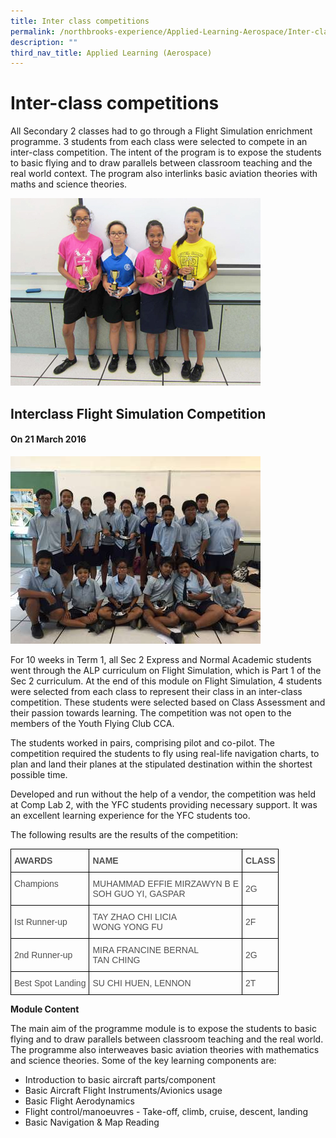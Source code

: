 ```yaml
---
title: Inter class competitions
permalink: /northbrooks-experience/Applied-Learning-Aerospace/Inter-class-competitions/permalink/
description: ""
third_nav_title: Applied Learning (Aerospace)
---
```

Inter-class competitions
========================

All Secondary 2 classes had to go through a Flight Simulation enrichment programme. 3 students from each class were selected to compete in an inter-class competition. The intent of the program is to expose the students to basic flying and to draw parallels between classroom teaching and the real world context. The program also interlinks basic aviation theories with maths and science theories.

![](/images/InterClass.jpeg)

Interclass Flight Simulation Competition
----------------------------------------

#### On 21 March 2016

![](/images/Interclass2.jpg)

For 10 weeks in Term 1, all Sec 2 Express and Normal Academic students went through the ALP curriculum on Flight Simulation, which is Part 1 of the Sec 2 curriculum. At the end of this module on Flight Simulation, 4 students were selected from each class to represent their class in an inter-class competition. These students were selected based on Class Assessment and their passion towards learning. The competition was not open to the members of the Youth Flying Club CCA.

The students worked in pairs, comprising pilot and co-pilot. The competition required the students to fly using real-life navigation charts, to plan and land their planes at the stipulated destination within the shortest possible time.

Developed and run without the help of a vendor, the competition was held at Comp Lab 2, with the YFC students providing necessary support. It was an excellent learning experience for the YFC students too.

The following results are the results of the competition:

<style type="text/css">
.tg  {border-collapse:collapse;border-spacing:0;}
.tg td{border-color:black;border-style:solid;border-width:1px;font-family:Arial, sans-serif;font-size:14px;
  overflow:hidden;padding:10px 5px;word-break:normal;}
.tg th{border-color:black;border-style:solid;border-width:1px;font-family:Arial, sans-serif;font-size:14px;
  font-weight:normal;overflow:hidden;padding:10px 5px;word-break:normal;}
.tg .tg-50jh{color:#505050;font-weight:bold;text-align:left;vertical-align:top}
.tg .tg-y44u{color:#505050;text-align:left;vertical-align:top}
.tg .tg-te7m{color:#505050;text-align:left;vertical-align:middle}
</style>
<table class="tg">
<thead>
  <tr>
    <th class="tg-50jh">AWARDS</th>
    <th class="tg-50jh">NAME</th>
    <th class="tg-50jh">CLASS</th>
  </tr>
</thead>
<tbody>
  <tr>
    <td class="tg-y44u">Champions  <br> </td>
    <td class="tg-y44u">MUHAMMAD EFFIE MIRZAWYN B E<br>SOH GUO YI, GASPAR</td>
    <td class="tg-te7m">2G</td>
  </tr>
  <tr>
    <td class="tg-te7m">Ist Runner-up</td>
    <td class="tg-y44u">TAY ZHAO CHI LICIA<br>WONG YONG FU</td>
    <td class="tg-te7m">2F</td>
  </tr>
  <tr>
    <td class="tg-te7m">2nd Runner-up  </td>
    <td class="tg-y44u">MIRA FRANCINE BERNAL<br>TAN CHING</td>
    <td class="tg-te7m">2G</td>
  </tr>
  <tr>
    <td class="tg-te7m">Best Spot Landing</td>
    <td class="tg-y44u">SU CHI HUEN, LENNON</td>
    <td class="tg-te7m">2T</td>
  </tr>
</tbody>
</table>

**Module Content**

The main aim of the programme module is to expose the students to basic flying and to draw parallels between classroom teaching and the real world. The programme also interweaves basic aviation theories with mathematics and science theories. Some of the key learning components are:

*   Introduction to basic aircraft parts/component
*   Basic Aircraft Flight Instruments/Avionics usage
*   Basic Flight Aerodynamics
*   Flight control/manoeuvres - Take-off, climb, cruise, descent, landing
*   Basic Navigation & Map Reading